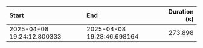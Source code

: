 | Start                      | End                        |   Duration (s) |
|:---------------------------|:---------------------------|---------------:|
| 2025-04-08 19:24:12.800333 | 2025-04-08 19:28:46.698164 |        273.898 |